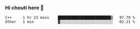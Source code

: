 ### Hi chouti here 👋


<!--START_SECTION:waka-->
```text
C++     1 hr 23 mins    ████████████████████████▒   97.79 % 
Other   1 min           ▓░░░░░░░░░░░░░░░░░░░░░░░░   02.21 % 
```
<!--END_SECTION:waka-->

<!--
**l0nl1f3/l0nl1f3** is a ✨ _special_ ✨ repository because its `README.md` (this file) appears on your GitHub profile.

Here are some ideas to get you started:

- 🔭 I’m currently working on ...
- 🌱 I’m currently learning ...
- 👯 I’m looking to collaborate on ...
- 🤔 I’m looking for help with ...
- 💬 Ask me about ...
- 📫 How to reach me: ...
- 😄 Pronouns: ...
- ⚡ Fun fact: ...
-->
